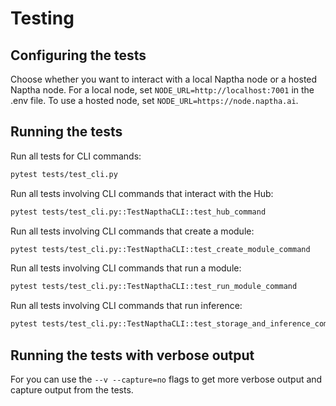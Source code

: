 # Testing

## Configuring the tests

Choose whether you want to interact with a local Naptha node or a hosted Naptha node. For a local node, set ```NODE_URL=http://localhost:7001``` in the .env file. To use a hosted node, set ```NODE_URL=https://node.naptha.ai```.

## Running the tests

Run all tests for CLI commands:

```bash
pytest tests/test_cli.py
```

Run all tests involving CLI commands that interact with the Hub:

```bash
pytest tests/test_cli.py::TestNapthaCLI::test_hub_command
```

Run all tests involving CLI commands that create a module:

```bash
pytest tests/test_cli.py::TestNapthaCLI::test_create_module_command
```

Run all tests involving CLI commands that run a module:

```bash
pytest tests/test_cli.py::TestNapthaCLI::test_run_module_command
```

Run all tests involving CLI commands that run inference:

```bash
pytest tests/test_cli.py::TestNapthaCLI::test_storage_and_inference_command
```

## Running the tests with verbose output

For you can use the `--v --capture=no` flags to get more verbose output and capture output from the tests.